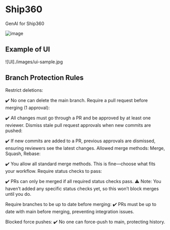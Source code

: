 # Ship360
GenAI for Ship360

![image](https://github.com/user-attachments/assets/ef7b803b-672c-452c-a2da-634c4bc803e0)

## Example of UI
![UI]./images/ui-sample.jpg


## Branch Protection Rules

Restrict deletions:

✔️ No one can delete the main branch.
Require a pull request before merging (1 approval):

✔️ All changes must go through a PR and be approved by at least one reviewer.
Dismiss stale pull request approvals when new commits are pushed:

✔️ If new commits are added to a PR, previous approvals are dismissed, ensuring reviewers see the latest changes.
 Allowed merge methods: Merge, Squash, Rebase:

✔️ You allow all standard merge methods. This is fine—choose what fits your workflow.
Require status checks to pass:

✔️ PRs can only be merged if all required status checks pass.
⚠️ Note: You haven’t added any specific status checks yet, so this won’t block merges until you do.

Require branches to be up to date before merging:
✔️ PRs must be up to date with main before merging, preventing integration issues.

Blocked force pushes:
✔️ No one can force-push to main, protecting history.
